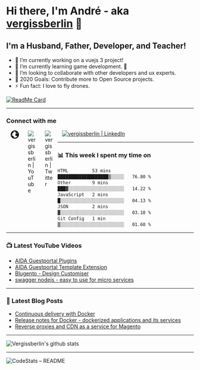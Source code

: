 # Hi there, I'm André - aka [vergissberlin][website] 👋

## I'm a Husband, Father, Developer, and Teacher!

- 🔭 I’m currently working on a vuejs 3 project!
- 🌱 I’m currently learning game development. 🤣
- 👯 I’m looking to collaborate with other developers and ux experts.
- 🥅 2020 Goals: Contribute more to Open Source projects.
- ⚡ Fun fact: I love to fly drones.

[![ReadMe Card](https://github-readme-stats.vercel.app/api/pin/?username=vergissberlin&repo=resume&hide_border=true)](https://github.com/vergissberlin/resume)

---

### Connect with me

[<img align="left" hspace="12" alt="vergissberlin.cocdm" width="22px" src="https://raw.githubusercontent.com/iconic/open-iconic/master/svg/globe.svg" />][website]
[<img align="left" hspace="12" alt="vergissberlin | YouTube" width="22px" src="https://cdn.jsdelivr.net/npm/simple-icons@v3/icons/youtube.svg" />][youtube]
[<img align="left" hspace="12" alt="vergissberlin | Twitter" width="22px" src="https://cdn.jsdelivr.net/npm/simple-icons@v3/icons/twitter.svg" />][twitter]
[<img hspace="12" alt="vergissberlin | LinkedIn" width="22px" src="https://cdn.jsdelivr.net/npm/simple-icons@v3/icons/linkedin.svg" />][linkedin]

---

### 📊 This week I spent my time on

<!--START_SECTION:waka-->
```text
HTML         53 mins         ███████████████████▒░░░░░   76.80 % 
Other        9 mins          ███▓░░░░░░░░░░░░░░░░░░░░░   14.22 % 
JavaScript   2 mins          █░░░░░░░░░░░░░░░░░░░░░░░░   04.13 % 
JSON         2 mins          ▓░░░░░░░░░░░░░░░░░░░░░░░░   03.18 % 
Git Config   1 min           ▒░░░░░░░░░░░░░░░░░░░░░░░░   01.60 % 
```
<!--END_SECTION:waka-->

<!-- START_SECTION:codestats -->
<!-- END_SECTION:codestats -->

---

### 📺 Latest YouTube Videos
<!-- YOUTUBE:START -->
- [AIDA Guestportal Plugins](https://www.youtube.com/watch?v=7vU7JHyaHzk)
- [AIDA Guestportal Template Extension](https://www.youtube.com/watch?v=Apzdbva7RP0)
- [Blugento  - Design Customiser](https://www.youtube.com/watch?v=UPuw77kYkqk)
- [swagger nodejs - easy to use for micro services](https://www.youtube.com/watch?v=besBSUVCSBc)
<!-- YOUTUBE:END -->

---

### 📕 Latest Blog Posts
<!-- BLOG-POST-LIST:START -->
- [Continuous delivery with Docker](https://medium.com/@andre.lademann/continuous-delivery-with-docker-91e3ed8188ad?source=rss-25031e672016------2)
- [Release notes for Docker - dockerized applications and its services](https://medium.com/blugento/release-notes-for-docker-dockerized-applications-and-its-services-4c92b254ab2?source=rss-25031e672016------2)
- [Reverse proxies and CDN as a service for Magento](https://medium.com/blugento/reverse-proxies-and-cdn-as-a-service-for-magento-4b0ad0d77b1?source=rss-25031e672016------2)
<!-- BLOG-POST-LIST:END -->

---

![Vergissberlin's github stats](https://github-readme-stats.vercel.app/api?username=vergissberlin&show_icons=true&hide_border=true)

[website]: https://andrelademann.de
[twitter]: https://twitter.com/vergissberlin
[youtube]: https://youtube.com/vergissberlin
[linkedin]: https://linkedin.com/in/andre-lademann/

---

![CodeStats – README](https://github.com/vergissberlin/vergissberlin/workflows/CodeStats%20%E2%80%93%20README/badge.svg)
